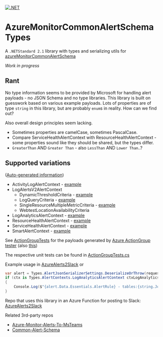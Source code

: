 [![.NET](https://github.com/JWMB/AzureMonitorCommonAlertSchemaTypes/actions/workflows/dotnet.yml/badge.svg)](https://github.com/JWMB/AzureMonitorCommonAlertSchemaTypes/actions/workflows/dotnet.yml)

# AzureMonitorCommonAlertSchemaTypes
A `.NETStandard 2.1` library with types and serializing utils for [azureMonitorCommonAlertSchema](https://learn.microsoft.com/en-us/azure/azure-monitor/alerts/alerts-common-schema-definitions)

*Work in progress*

## Rant
No type information seems to be provided by Microsoft for handling alert payloads - no JSON Schema and no type libraries. This library is built on guesswork based on various example payloads. Lots of properties are of type `string` in this library, but are probably `enum`s in reality. How can we find out?

Also overall design principles seem lacking.
* Sometimes properties are camelCase, sometimes PascalCase.
* Compare ServiceHealthAlertContext with ResourceHealthAlertContext - some properties sound like they should be shared, but the types differ. 
* `GreaterThan` AND `Greater Than` - also `LessThan` AND `Lower Than`..?

## Supported variations
([Auto-generated information](/Tests/GenerateDocumentation.cs))
<!-- BEGIN:Variants -->
* ActivityLogAlertContext - [example](https://learn.microsoft.com/en-us/azure/azure-monitor/alerts/alerts-common-schema-test-action-definitions#monitoringservice--activity-log---administrative)
* LogAlertsV2AlertContext
	* DynamicThresholdCriteria - [example](https://learn.microsoft.com/en-us/azure/azure-monitor/alerts/alerts-common-schema-test-action-definitions#metric-alerts---dynamic-threshold)
	* LogQueryCriteria - [example](https://learn.microsoft.com/en-us/azure/azure-monitor/alerts/alerts-common-schema-test-action-definitions#monitoringservice--log-alerts-v2)
	* SingleResourceMultipleMetricCriteria - [example](https://learn.microsoft.com/en-us/azure/azure-monitor/alerts/alerts-common-schema-test-action-definitions#metric-alerts---static-threshold)
	* WebtestLocationAvailabilityCriteria
* LogAnalyticsAlertContext - [example](https://learn.microsoft.com/en-us/azure/azure-monitor/alerts/alerts-common-schema-test-action-definitions#monitoringservice--log-alerts-v1--metric)
* ResourceHealthAlertContext - [example](https://learn.microsoft.com/en-us/azure/azure-monitor/alerts/alerts-common-schema-test-action-definitions#monitoringservice--resource-health)
* ServiceHealthAlertContext - [example](https://learn.microsoft.com/en-us/azure/azure-monitor/alerts/alerts-common-schema-test-action-definitions#monitoringservice--servicehealth)
* SmartAlertContext - [example](https://learn.microsoft.com/en-us/azure/azure-monitor/alerts/alerts-common-schema-test-action-definitions#monitoringservice--smart-alert)
<!-- END:Variants -->

See [ActionGroupTests](/Tests/Json/ActionGroupTests) for the payloads generated by [Azure ActionGroup tester](https://learn.microsoft.com/en-us/azure/azure-monitor/alerts/action-groups#test-an-action-group-in-the-azure-portal-preview) (also [this](https://learn.microsoft.com/en-us/azure/azure-monitor/alerts/alerts-common-schema-test-action-definitions))

The respective unit tests can be found in [ActionGroupTests.cs](/Tests/ActionGroupTests.cs)

Example usage in [AzureAlerts2Slack](https://github.com/JWMB/AzureAlerts2Slack/blob/main/AlertInfo.cs)
or
```C#
var alert = Types.AlertJsonSerializerSettings.DeserializeOrThrow(requestBody);
if (ctx is Types.AlertContexts.LogAnalyticsAlertContext ctxLogAnalytics)
{
    Console.Log($"{alert.Data.Essentials.AlertRule} - tables:{string.Join(", ", ctxLogAnalytics.SearchResults.Tables.Select(o => o.Name))}");
}
```

Repo that uses this library in an Azure Function for posting to Slack: [AzureAlerts2Slack](https://github.com/JWMB/AzureAlerts2Slack/blob/main/AlertInfo.cs) 

Related 3rd-party repos
* [Azure-Monitor-Alerts-To-MsTeams](https://github.com/Brink-Software/Azure-Monitor-Alerts-To-MsTeams)
* [Common-Alert-Schema](https://github.com/scautomation/Common-Alert-Schema)

